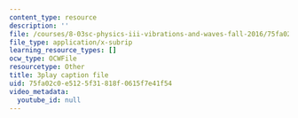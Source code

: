 ```yaml
---
content_type: resource
description: ''
file: /courses/8-03sc-physics-iii-vibrations-and-waves-fall-2016/75fa02c0e5125f31818f0615f7e41f54_BX4QPdP7fT8.vtt
file_type: application/x-subrip
learning_resource_types: []
ocw_type: OCWFile
resourcetype: Other
title: 3play caption file
uid: 75fa02c0-e512-5f31-818f-0615f7e41f54
video_metadata:
  youtube_id: null
---
```

